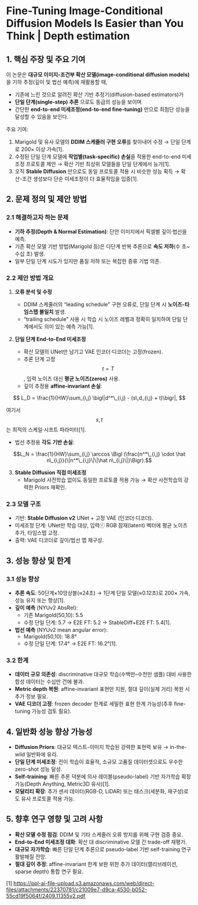 # Fine-Tuning Image-Conditional Diffusion Models Is Easier than You Think | Depth estimation

## 1. 핵심 주장 및 주요 기여  
이 논문은 **대규모 이미지-조건부 확산 모델(image-conditional diffusion models)** 을 기하 추정(깊이 및 법선 예측)에 재활용할 때,  
- 기존에 느린 것으로 알려진 확산 기반 추정기(diffusion-based estimators)가  
- **단일 단계(single-step) 추론** 으로도 동급의 성능을 보이며  
- 간단한 **end-to-end 미세조정(end-to-end fine-tuning)** 만으로 최첨단 성능을 달성할 수 있음을 보인다.

주요 기여:  
1. Marigold 및 유사 모델의 **DDIM 스케줄러 구현 오류**를 찾아내어 수정 → 단일 단계로 200× 이상 가속[1].  
2. 수정된 단일 단계 모델에 **작업별(task-specific) 손실**을 적용한 end-to-end 미세조정 프로토콜 제안 → 확산 기반 최상위 모델들을 단일 단계에서 능가[1].  
3. 오직 **Stable Diffusion** 만으로도 동일 프로토콜 적용 시 비슷한 성능 획득 → 확산-조건 생성보다 단순 미세조정이 더 효율적임을 입증[1].

## 2. 문제 정의 및 제안 방법

### 2.1 해결하고자 하는 문제  
- **기하 추정(Depth & Normal Estimation)**: 단안 이미지에서 픽셀별 깊이·법선을 예측.  
- 기존 확산 모델 기반 방법(Marigold 등)은 다단계 반복 추론으로 **속도 저하**(수 초~수십 초) 발생.  
- 일부 단일 단계 시도가 있지만 품질 저하 또는 복잡한 증류 기법 의존.

### 2.2 제안 방법 개요  
1) **오류 분석 및 수정**  
   - DDIM 스케줄러의 “leading schedule” 구현 오류로, 단일 단계 시 **노이즈-타임스텝 불일치** 발생.  
   - “trailing schedule” 사용 시 학습 시 노이즈 레벨과 정확히 일치하여 단일 단계에서도 의미 있는 예측 가능[1].

2) **단일 단계 End-to-End 미세조정**  
   - 확산 모델의 UNet만 남기고 VAE 인코더·디코더는 고정(frozen).  
   - 추론 단계 고정 $$t = T$$, 입력 노이즈 대신 **평균 노이즈(zeros)** 사용.  
   - 깊이 추정용 **affine-invariant 손실**:

  $$
       L_D = \frac{1}{HW}\sum_{i,j} \bigl|d^*\_{i,j} - (s\,d_{i,j} + t)\bigr|,
     $$
     
  여기서 $$s,t$$는 최적의 스케일·시프트 파라미터[1].  
   - 법선 추정용 **각도 기반 손실**:

```math
L_N = \frac{1}{HW}\sum_{i,j} \arccos \Bigl (\frac{n^*\_{i,j} \cdot \hat n\_{i,j}}{\|n^*\_{i,j}\|\|\hat n\_{i,j}\|}\Bigr).
```

3) **Stable Diffusion 직접 미세조정**  
   - Marigold 사전학습 없이도 동일한 프로토콜 적용 가능 → 확산 사전학습의 강력한 Priors 재확인.

### 2.3 모델 구조  
- 기반: **Stable Diffusion v2** UNet + 고정 VAE (인코더·디코더).  
- 미세조정 단계: UNet만 학습 대상, 입력ⓡ RGB 잠재(latent) 벡터에 평균 노이즈 추가, 타임스텝 고정.  
- 출력: VAE 디코더로 깊이/법선 맵 재구성.

## 3. 성능 향상 및 한계

### 3.1 성능 향상  
- **추론 속도**: 50단계×10앙상블(≈24초) → 1단계 단일 모델(≈0.12초)로 200× 가속, 성능 유지 또는 향상[1].  
- **깊이 예측** (NYUv2 AbsRel):  
  - 기존 Marigold(50,10): 5.5  
  - 수정 단일 단계: 5.7 → E2E FT: 5.2 → StableDiff+E2E FT: 5.4[1].  
- **법선 예측** (NYUv2 mean angular error):  
  - Marigold(50,10): 18.8°  
  - 수정 단일 단계: 17.4° → E2E FT: 16.2°[1].

### 3.2 한계  
- **데이터 규모 의존성**: discriminative 대규모 학습(수백만–수천만 샘플) 대비 사용한 합성 데이터는 수십만 건에 불과.  
- **Metric depth 복원**: affine-invariant 표현만 지원, 절대 깊이(실제 거리) 복원 시 추가 정보 필요.  
- **VAE 디코더 고정**: frozen decoder 한계로 세밀한 표현 한계 가능성(추후 fine-tuning 가능성 검토 필요).

## 4. 일반화 성능 향상 가능성  
- **Diffusion Priors**: 대규모 텍스트-이미지 학습된 강력한 표현력 보유 → in-the-wild 일반화에 유리.  
- **단일 단계 미세조정**: 전이 학습이 효율적, 소규모 고품질 데이터셋으로도 우수한 zero-shot 성능 달성.  
- **Self-training**: 빠른 추론 덕분에 의사 레이블(pseudo-label) 기반 자가학습 확장 가능(Depth Anything, Metric3D 유사)[1].  
- **모달리티 확장**: 추가 센서 데이터(RGB-D, LiDAR) 또는 태스크(세분화, 재구성)로도 유사 프로토콜 적용 가능.

## 5. 향후 연구 영향 및 고려 사항  
- **확산 모델 수정 점검**: DDIM 및 기타 스케줄러 오류 방지를 위해 구현 검증 중요.  
- **End-to-End 미세조정 대화**: 확산 대 discriminative 모델 간 trade-off 재평가.  
- **대규모 자가학습**: 빠른 단일 단계 추론으로 pseudo-label 기반 self-training 연구 활발해질 전망.  
- **절대 깊이 추정**: affine-invariant 한계 보완 위한 추가 데이터(캘리브레이션, sparse depth) 통합 연구 필요.

[1] https://ppl-ai-file-upload.s3.amazonaws.com/web/direct-files/attachments/22370781/c21009e7-d9ca-4530-b052-55cd19f5064f/2409.11355v2.pdf

